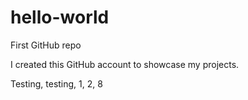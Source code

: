 # hello-world
First GitHub repo

I created this GitHub account to showcase my projects.

Testing, testing, 1, 2, 8
